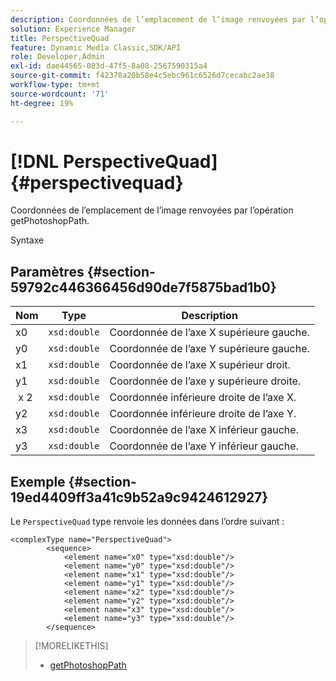 ```yaml
---
description: Coordonnées de l’emplacement de l’image renvoyées par l’opération getPhotoshopPath.
solution: Experience Manager
title: PerspectiveQuad
feature: Dynamic Media Classic,SDK/API
role: Developer,Admin
exl-id: dae44565-083d-47f5-8a08-2567590315a4
source-git-commit: f42378a20b58e4c5ebc961c6526d7cecabc2ae38
workflow-type: tm+mt
source-wordcount: '71'
ht-degree: 19%

---
```


# [!DNL PerspectiveQuad]{#perspectivequad}

Coordonnées de l’emplacement de l’image renvoyées par l’opération getPhotoshopPath.

Syntaxe

## Paramètres {#section-59792c446366456d90de7f5875bad1b0}

| Nom | Type | Description |
|---|---|---|
| x0 | `xsd:double` | Coordonnée de l’axe X supérieure gauche. |
| y0 | `xsd:double` | Coordonnée de l’axe Y supérieure gauche. |
| x1 | `xsd:double` | Coordonnée de l’axe X supérieur droit. |
| y1 | `xsd:double` | Coordonnée de l’axe y supérieure droite. |
|  x 2 | `xsd:double` | Coordonnée inférieure droite de l’axe X. |
| y2 | `xsd:double` | Coordonnée inférieure droite de l’axe Y. |
| x3 | `xsd:double` | Coordonnée de l’axe X inférieur gauche. |
| y3 | `xsd:double` | Coordonnée de l’axe Y inférieur gauche. |

## Exemple {#section-19ed4409ff3a41c9b52a9c9424612927}

Le `PerspectiveQuad` type renvoie les données dans l’ordre suivant :

```
<complexType name="PerspectiveQuad">
        <sequence>
            <element name="x0" type="xsd:double"/>
            <element name="y0" type="xsd:double"/>
            <element name="x1" type="xsd:double"/>
            <element name="y1" type="xsd:double"/>
            <element name="x2" type="xsd:double"/>
            <element name="y2" type="xsd:double"/>
            <element name="x3" type="xsd:double"/>
            <element name="y3" type="xsd:double"/>
        </sequence>
```

>[!MORELIKETHIS]
>
>* [getPhotoshopPath](../../operations/c-operations-intro/c-methods/r-get-photoshop-path.md#reference-545f902f84194951ac04e947fdc803b9)

